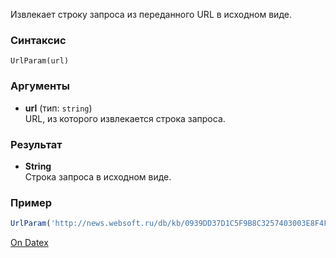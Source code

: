 Извлекает строку запроса из переданного URL в исходном виде.

### Синтаксис
`UrlParam(url)`

### Аргументы
- **url** (тип: `string`)  
    URL, из которого извлекается строка запроса.

### Результат
- **String**  
    Строка запроса в исходном виде.

### Пример
```js
UrlParam('http://news.websoft.ru/db/kb/0939DD37D1C5F9B8C3257403003E8F4F/tree.html?query=xxx')  // вернет 'query=xxx'
```

[On Datex](http://docs.datex.ru/article.htm?id=5620276892448878840)